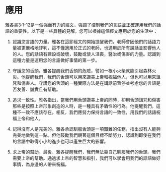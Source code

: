 # 應用

雅各書3:1-12是一個強而有力的經文，強調了控制我們的言語並正確運用我們的話語的重要性。以下是一些具體的見解，您可以根據這個經文應用於您的生活中：

1. 認識您言語的力量。雅各在這節經文的開始提醒我們，老師會因他們的話語力量被更嚴格地評判，這不僅適用於正式的老師，也適用於所有說話並影響他人的人。您的話語有建設或破壞，鼓勵或使人沮喪，醫治或傷害的力量。認識到這種力量是運用您的言語做好事情的第一步。

2. 守護您的舌頭。雅各提醒我們舌頭的危險，譬如一根小火柴就能引起森林火災。他提醒我們，我們的舌頭可以用來讚美上帝和祝福他人，但也可以用來詛咒和傷害人。守護您的舌頭的一種實際方法是在講話前暫停並考慮您的言語是否友善、誠實且有幫助。

3. 追求一致性。雅各指出，當我們用舌頭讚美上帝的同時，卻用舌頭詛咒和傷害那些是按照上帝形象創造的人時，是一種具有矛盾性的行為。他提醒我們，這種不一致不應該存在。相反，我們應努力保持言語的一致性，用我們的話語祝福上帝和他人。

4. 記得沒有人是完美的。雅各承認馴服舌頭是一項艱難的任務，指出沒有人能夠完美地做到這一點。但他鼓勵我們朝著這個目標不斷努力，認識到即使在我們的言語中取得小小的進步也可以產生巨大的影響。

5. 求上帝的幫助。最後，雅各提醒我們，我們無法靠自己馴服我們的舌頭。我們需要上帝的幫助。通過求上帝的智慧和指引，我們可以學會用我們的話語做好事情，為身邊的人帶來祝福。